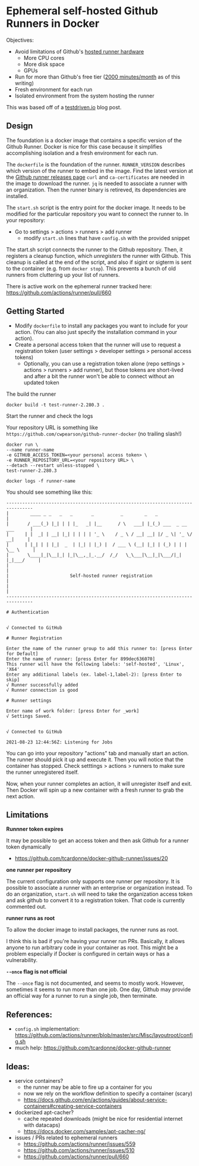 # Ephemeral self-hosted Github Runners in Docker

Objectives:
* Avoid limitations of Github's [hosted runner hardware](https://docs.github.com/en/actions/using-github-hosted-runners/about-github-hosted-runners#supported-runners-and-hardware-resources)
  * More CPU cores
  * More disk space
  * GPUs
* Run for more than Github's free tier ([2000 minutes/month](https://github.com/pricing) as of this writing)
* Fresh environment for each run
* Isolated environment from the system hosting the runner

This was based off of a [testdriven.io](https://testdriven.io/blog/github-actions-docker/) blog post.

## Design

The foundation is a docker image that contains a specific version of the Github Runner.
Docker is nice for this case because it simplifies accomplishing isolation and a fresh environment for each run.

The `dockerfile` is the foundation of the runner.
`RUNNER_VERSION` describes which version of the runner to embed in the image.
Find the latest version at the [Github runner releases page](https://github.com/actions/runner/releases)
`curl` and `ca-certificates` are needed in the image to download the runner.
`jq` is needed to associate a runner with an organization.
Then the runner binary is retireved, its dependencies are installed.

The `start.sh` script is the entry point for the docker image.
It needs to be modified for the particular repository you want to connect the runner to.
In your repository:
* Go to settings > actions > runners > add runner
  * modify `start.sh` lines that have `config.sh` with the provided snippet

The start.sh script connects the runner to the Github repository.
Then, it registers a cleanup function, which *unregisters* the runner with Github.
This cleanup is called at the end of the script, and also if sigint or sigterm is sent to the container (e.g. from `docker stop`).
This prevents a bunch of old runners from cluttering up your list of runners.

There is active work on the ephemeral runner tracked here: https://github.com/actions/runner/pull/660

## Getting Started

* Modify `dockerfile` to install any packages you want to include for your action. (You can also just specify the installation command in your action).
* Create a personal access token that the runner will use to request a registration token (user settings > developer settings > personal access tokens)
  * Optionally, you can use a registration token alone (repo settings > actions > runners > add runner), but those tokens are short-lived and after a bit the runner won't be able to connect without an updated token

The build the runner

```
docker build -t test-runner-2.280.3 .
```

Start the runner and check the logs

Your repository URL is something like `https://github.com/cwpearson/github-runner-docker` (no trailing slash!)
```
docker run \
--name runner-name
-e GITHUB_ACCESS_TOKEN=<your personal access token> \
-e RUNNER_REPOSITORY_URL=<your repository URL> \
--detach --restart unless-stopped \
test-runner-2.280.3

docker logs -f runner-name
```

You should see something like this:

```
--------------------------------------------------------------------------------
|        ____ _ _   _   _       _          _        _   _                      |
|       / ___(_) |_| | | |_   _| |__      / \   ___| |_(_) ___  _ __  ___      |
|      | |  _| | __| |_| | | | | '_ \    / _ \ / __| __| |/ _ \| '_ \/ __|     |
|      | |_| | | |_|  _  | |_| | |_) |  / ___ \ (__| |_| | (_) | | | \__ \     |
|       \____|_|\__|_| |_|\__,_|_.__/  /_/   \_\___|\__|_|\___/|_| |_|___/     |
|                                                                              |
|                       Self-hosted runner registration                        |
|                                                                              |
--------------------------------------------------------------------------------

# Authentication


√ Connected to GitHub

# Runner Registration

Enter the name of the runner group to add this runner to: [press Enter for Default] 
Enter the name of runner: [press Enter for 899dec636070] 
This runner will have the following labels: 'self-hosted', 'Linux', 'X64' 
Enter any additional labels (ex. label-1,label-2): [press Enter to skip] 
√ Runner successfully added
√ Runner connection is good

# Runner settings

Enter name of work folder: [press Enter for _work] 
√ Settings Saved.


√ Connected to GitHub

2021-08-23 12:44:56Z: Listening for Jobs
```

You can go into your repository "actions" tab and manually start an action.
The runner should pick it up and execute it.
Then you will notice that the container has stopped.
Check setttings > actions > runners to make sure the runner unregistered itself.


Now, when your runner completes an action, it will unregister itself and exit.
Then Docker will spin up a new container with a fresh runner to grab the next action.

## Limitations

**Runnner token expires**

It may be possible to get an access token and then ask Github for a runner token dynamically

* https://github.com/tcardonne/docker-github-runner/issues/20

**one runner per repository**

The current configuration only supports one runner per repository.
It is possible to associate a runner with an enterprise or organization instead.
To do an organization, `start.sh` will need to take the organization access token and ask github to convert it to a registration token.
That code is currently commented out.

**runner runs as root**

To allow the docker image to install packages, the runner runs as root.

I think this is bad if you're having your runner run PRs.
Basically, it allows anyone to run arbitrary code in your container as root.
This might be a problem especially if Docker is configured in certain ways or has a vulnerability.

**`--once` flag is not official**

The `--once` flag is not documented, and seems to mostly work.
However, sometimes it seems to run more than one job.
One day, Github may provide an official way for a runner to run a single job, then terminate.

## References:

* `config.sh` implementation: https://github.com/actions/runner/blob/master/src/Misc/layoutroot/config.sh
* much help: https://github.com/tcardonne/docker-github-runner

## Ideas:

* service containers? 
  * the runner may be able to fire up a container for you
  * now we rely on the workflow definition to specify a container (scary)
  * https://docs.github.com/en/actions/guides/about-service-containers#creating-service-containers
* dockerized apt-cacher?
  * cache repeated downloads (might be nice for residential internet with datacaps)
  * https://docs.docker.com/samples/apt-cacher-ng/
* issues / PRs related to ephemeral runners
  * https://github.com/actions/runner/issues/559
  * https://github.com/actions/runner/issues/510
  * https://github.com/actions/runner/pull/660


